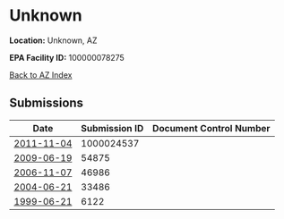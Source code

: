 # Unknown

**Location:** Unknown, AZ

**EPA Facility ID:** 100000078275

[Back to AZ Index](../../index.md)

## Submissions

| Date | Submission ID | Document Control Number |
|------|--------------|-------------------------|
| [2011-11-04](submissions/1000024537.md) | 1000024537 |  |
| [2009-06-19](submissions/54875.md) | 54875 |  |
| [2006-11-07](submissions/46986.md) | 46986 |  |
| [2004-06-21](submissions/33486.md) | 33486 |  |
| [1999-06-21](submissions/6122.md) | 6122 |  |
